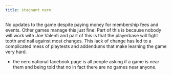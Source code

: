 ```yaml
---
title: stagnant nero
---
```


No updates to the game despite paying money for membership fees and events. Other games manage this just fine. Part of this is because nobody will work with Joe Valenti and part of this is that the playerbase will fight tooth and nail against most changes. This lack of change has led to a complicated mess of playtests and addendums that make learning the game very hard. 

 - the nero national facebook page is all people asking if a game is near them and being told that no in fact there are no games near anyone. 
